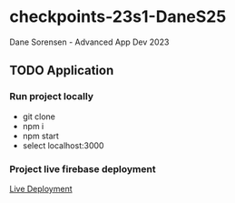 # checkpoints-23s1-DaneS25
Dane Sorensen - Advanced App Dev 2023

## TODO Application
### Run project locally
- git clone <repo>
- npm i
- npm start
- select localhost:3000

### Project live firebase deployment
[Live Deployment](https://todo-dane.web.app/)

